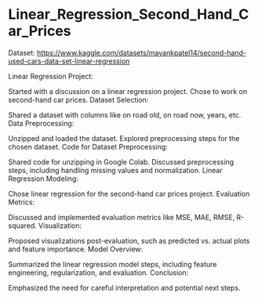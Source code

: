# Linear_Regression_Second_Hand_Car_Prices
Dataset: https://www.kaggle.com/datasets/mayankpatel14/second-hand-used-cars-data-set-linear-regression

Linear Regression Project:

Started with a discussion on a linear regression project.
Chose to work on second-hand car prices.
Dataset Selection:

Shared a dataset with columns like on road old, on road now, years, etc.
Data Preprocessing:

Unzipped and loaded the dataset.
Explored preprocessing steps for the chosen dataset.
Code for Dataset Preprocessing:

Shared code for unzipping in Google Colab.
Discussed preprocessing steps, including handling missing values and normalization.
Linear Regression Modeling:

Chose linear regression for the second-hand car prices project.
Evaluation Metrics:

Discussed and implemented evaluation metrics like MSE, MAE, RMSE, R-squared.
Visualization:

Proposed visualizations post-evaluation, such as predicted vs. actual plots and feature importance.
Model Overview:

Summarized the linear regression model steps, including feature engineering, regularization, and evaluation.
Conclusion:

Emphasized the need for careful interpretation and potential next steps.
